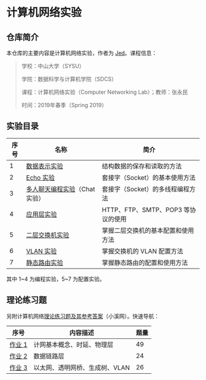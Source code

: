 # 计算机网络实验

## 仓库简介

本仓库的主要内容是计算机网络实验，作者为 [Jed](https://www.jeddd.com)。课程信息：

> 学校：中山大学（SYSU）
>
> 学院：数据科学与计算机学院（SDCS）
>
> 课程：计算机网络实验（Computer Networking Lab）；教师：张永民
>
> 时间：2019年春季（Spring 2019）



## 实验目录

| 序号 | 名称                                               | 简介                               |
| ---- | -------------------------------------------------- | ---------------------------------- |
| 1    | [数据表示实验](Lab1_DataExpressing)                | 结构数据的保存和读取的方法         |
| 2    | [Echo 实验](Lab2_TcpUdpEcho)                       | 套接字（Socket）的基本使用方法     |
| 3    | [多人聊天编程实验](Lab3_TcpGroupChat)（Chat 实验） | 套接字（Socket）的多线程编程方法   |
| 4    | [应用层实验](Lab4_ApplicationLayer)                | HTTP、FTP、SMTP、POP3 等协议的使用 |
| 5    | [二层交换机实验](Lab5_二层交换机实验)              | 掌握二层交换机的基本配置和使用方法 |
| 6    | [VLAN 实验](Lab6_VLAN实验)                         | 掌握交换机的 VLAN 配置方法         |
| 7    | [静态路由实验](Lab7_静态路由实验)                  | 掌握静态路由的配置和使用方法       |

其中 1~4 为编程实验，5~7 为配置实验。



## 理论练习题

另附计算机网络[理论练习题及其参考答案](计网理论练习题)（小溪网）。快速导航：

| 序号             | 内容描述                       | 题量 |
| ---------------- | ------------------------------ | ---- |
| [作业 1](计网理论练习题/ex1.md) | 计网基本概念、时延、物理层     | 49   |
| [作业 2](计网理论练习题/ex2.md) | 数据链路层                     | 24   |
| [作业 3](计网理论练习题/ex3.md) | 以太网、透明网桥、生成树、VLAN | 26   |

